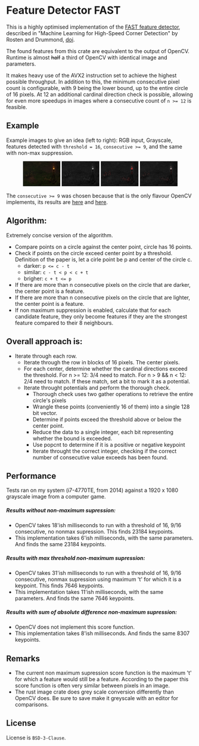 # Feature Detector FAST

This is a highly optimised implementation of the [FAST feature detector](https://en.wikipedia.org/wiki/Features_from_accelerated_segment_test), described in "Machine Learning for High-Speed Corner Detection" by Rosten and Drummond, [doi](https://doi.org/10.1007/11744023_34).

The found features from this crate are equivalent to the output of OpenCV. Runtime is almost ~~half~~ a third of OpenCV with identical image and parameters.

It makes heavy use of the AVX2 instruction set to achieve the highest possible throughput. In addition to this, the minimum consecutive pixel count is configurable, with 9 being the lower bound, up to the entire circle of 16 pixels. At 12 an additional cardinal direction check is possible, allowing for even more speedups in images where a consecutive count of `n >= 12` is feasible.

## Example
Example images to give an idea (left to right): RGB input, Grayscale, features detected with `threshold = 16`, `consecutive >= 9`, and the same with non-max suppression.

<p align="middle">
  <img src="/media/Screenshot315_torch.png" width="20%" />
  <img src="/media/Screenshot315_torch_grey.png" width="20%" /> 
  <img src="/media/with_rust_threshold_16_consecutive_9.png" width="20%" />
  <img src="/media/with_rust_threshold_16_consecutive_9.png_nonmax.png" width="20%" />
</p>

The `consecutive >= 9` was chosen because that is the only flavour OpenCV implements, its results are [here](/media/with_opencv_threshold_16_type_9_16.png) and [here](with_opencv_threshold_16_type_9_16_nonmax.png).

## Algorithm:
  Extremely concise version of the algorithm.
  - Compare points on a circle against the center point, circle has 16 points.
  - Check if points on the circle exceed center point by a threshold.
  Definition of the paper is, let a cirle point be p and center of the circle c.
    - darker: `p <= c - t`
    - similar: `c - t < p < c + t`
    - brigher: `c + t <= p`
  - If there are more than n consecutive pixels on the circle that are darker, the center point is a feature.
  - If there are more than n consecutive pixels on the circle that are lighter, the center point is a feature.
  - If non maximum suppression is enabled, calculate that for each candidate feature, they only become features if they are the strongest feature compared to their 8 neighbours.
  

## Overall approach is:
  - Iterate through each row.
    - Iterate through the row in blocks of 16 pixels. The center pixels.
    - For each center, determine whether the cardinal directions exceed the threshold.
      For n >= 12: 3/4 need to match.
      For n > 9 && n < 12: 2/4 need to match.
      If these match, set a bit to mark it as a potential.
    - Iterate throught potentials and perform the thorough check.
      - Thorough check uses two gather operations to retrieve the entire circle's pixels
      - Wrangle these points (conveniently 16 of them) into a single 128 bit vector.
      - Determine if points exceed the threshold above or below the center point.
      - Reduce the data to a single integer, each bit representing whether the bound is exceeded.
      - Use popcnt to determine if it is a positive or negative keypoint
      - Iterate throught the correct integer, checking if the correct number of consecutive
        value exceeds has been found.

## Performance
Tests ran on my system (i7-4770TE, from 2014) against a 1920 x 1080 grayscale image from a
computer game.

##### Results without non-maximum supression:
  - OpenCV takes 18'ish milliseconds to run with a threshold of 16, 9/16 consecutive, no nonmax supression. This finds 23184 keypoints.
  - This implementation takes 6'ish milliseconds, with the same parameters. And finds the same 23184 keypoints.
##### Results with max threshold non-maximum supression:
  - OpenCV takes 31'ish milliseconds to run with a threshold of 16, 9/16 consecutive, nonmax supression using maximum 't' for which it is a keypoint. This finds 7646 keypoints.
  - This implementation takes 11'ish milliseconds, with the same parameters. And finds the same 7646 keypoints.
##### Results with sum of absolute difference non-maximum supression:
  - OpenCV does not implement this score function.
  - This implementation takes 8'ish milliseconds. And finds the same 8307 keypoints.

## Remarks
  - The current non maximum supression score function is the maximum 't' for which a feature would still be a feature.
    According to the paper this score function is often very similar between pixels in an image.
  - The rust image crate does grey scale conversion differently than OpenCV does. Be sure to save make it greyscale with an editor for comparisons.


## License
License is `BSD-3-Clause`.
